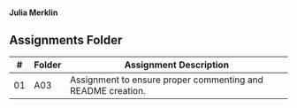 #### Julia Merklin
##  Assignments Folder

|   #   | Folder      | Assignment Description                                                            |
| :---: | ----------- | --------------------------------------------------------------------------------- |
|  01   |      A03    |           Assignment to ensure proper commenting and README creation.             |
